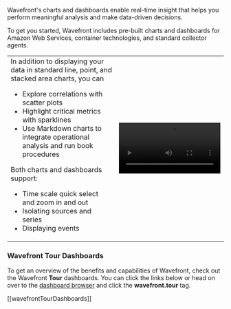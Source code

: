 Wavefront's charts and dashboards enable real-time insight that helps you perform meaningful analysis and make data-driven decisions. 

To get you started, Wavefront includes pre-built charts and dashboards for Amazon Web Services, container technologies, and standard collector agents. 

<table class="layout">
<colgroup>
<col width="50%" />
<col width="50%" />
</colgroup>
<tr>
<td style="text-align: left;vertical-align: middle">In addition to displaying your data in standard line, point, and stacked area charts, you can

<ul>
<li>Explore correlations with scatter plots</li>
<li>Highlight critical metrics with sparklines</li>
<li>Use Markdown charts to integrate operational analysis and run book procedures</li>
</ul>

Both charts and dashboards support:
<ul>
<li>Time scale quick select and zoom in and out</li>
<li>Isolating sources and series</li>
<li>Displaying events</li>
</ul>
</td>  
<td><video width="100%" controls autoplay><source src="images/onboarding-dashboards.mp4" type="video/mp4">Your browser does not support HTML5 video.</video></td>
</tr>
</table>

### Wavefront Tour Dashboards

To get an overview of the benefits and capabilities of Wavefront, check out the Wavefront **Tour** dashboards. You can click the links below or head on over to the [dashboard browser](/dashboards) and click the **wavefront.tour** tag.

[[wavefrontTourDashboards]]





